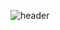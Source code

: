 ![header](https://capsule-render.vercel.app/api?type=cylinder&color=auto&height=300&section=header&text=cher1shRXD&fontSize=90)



